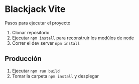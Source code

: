# Blackjack Vite

Pasos para ejecutar el proyecto

1. Clonar repositorio
2. Ejecutar `npm install` para reconstruir los modúlos de node
3. Correr el dev server `npm install`

## Producción

1. Ejecutar `npm run build`
2. Tomar la carpeta `npm install` y desplegar
